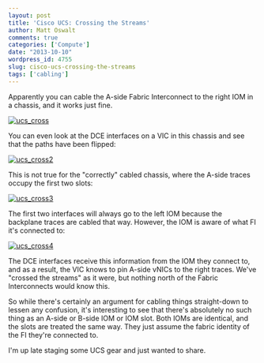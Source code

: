 ```yaml
---
layout: post
title: 'Cisco UCS: Crossing the Streams'
author: Matt Oswalt
comments: true
categories: ['Compute']
date: "2013-10-10"
wordpress_id: 4755
slug: cisco-ucs-crossing-the-streams
tags: ['cabling']
---
```



Apparently you can cable the A-side Fabric Interconnect to the right IOM in a chassis, and it works just fine.

[![ucs_cross](assets/2013/10/ucs_cross.png)](assets/2013/10/ucs_cross.png)

You can even look at the DCE interfaces on a VIC in this chassis and see that the paths have been flipped:

[![ucs_cross2](assets/2013/10/ucs_cross2.png)](assets/2013/10/ucs_cross2.png)

This is not true for the "correctly" cabled chassis, where the A-side traces occupy the first two slots:

[![ucs_cross3](assets/2013/10/ucs_cross3.png)](assets/2013/10/ucs_cross3.png)

The first two interfaces will always go to the left IOM because the backplane traces are cabled that way. However, the IOM is aware of what FI it's connected to:

[![ucs_cross4](assets/2013/10/ucs_cross4.png)](assets/2013/10/ucs_cross4.png)

The DCE interfaces receive this information from the IOM they connect to, and as a result, the VIC knows to pin A-side vNICs to the right traces. We've "crossed the streams" as it were, but nothing north of the Fabric Interconnects would know this.

So while there's certainly an argument for cabling things straight-down to lessen any confusion, it's interesting to see that there's absolutely no such thing as an A-side or B-side IOM or IOM slot. Both IOMs are identical, and the slots are treated the same way. They just assume the fabric identity of the FI they're connected to.

I'm up late staging some UCS gear and just wanted to share.
